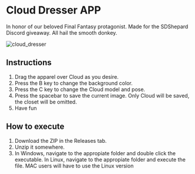 # Cloud Dresser APP

In honor of our beloved Final Fantasy protagonist. Made for the SDShepard Discord giveaway. All hail the smooth donkey.

![cloud_dresser](https://user-images.githubusercontent.com/39127204/111186275-2917d500-85b3-11eb-8e9e-497c6915ecc9.png)

## Instructions
1. Drag the apparel over Cloud as you desire.
2. Press the B key to change the background color.
3. Press the C key to change the Cloud model and pose.
4. Press the spacebar to save the current image. Only Cloud will be saved, the closet will be omitted.
5. Have fun

## How to execute
1. Download the ZIP in the Releases tab.
2. Unzip it somewhere.
3. In Windows, navigate to the appropiate folder and double click the executable. In Linux, navigate to the appropiate folder and execute the file. MAC users will have to use the Linux version 

